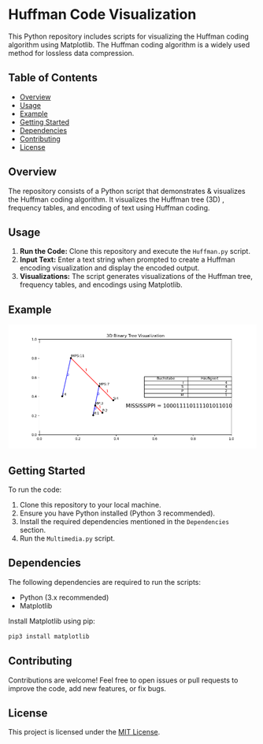 
# Huffman Code Visualization

This Python repository includes scripts for visualizing the Huffman coding algorithm using Matplotlib. The Huffman coding algorithm is a widely used method for lossless data compression.

## Table of Contents

- [Overview](#overview)
- [Usage](#usage)
- [Example](#example)
- [Getting Started](#getting-started)
- [Dependencies](#dependencies)
- [Contributing](#contributing)
- [License](#license)

## Overview

The repository consists of a Python script that demonstrates & visualizes the Huffman coding algorithm. It visualizes the Huffman tree (3D) , frequency tables, and encoding of text using Huffman coding.

## Usage

1. **Run the Code:** Clone this repository and execute the `Huffman.py` script.
2. **Input Text:** Enter a text string when prompted to create a Huffman encoding visualization and display the encoded output.
3. **Visualizations:** The script generates visualizations of the Huffman tree, frequency tables, and encodings using Matplotlib.

## Example

![Example Image](huffman_tree.png)

## Getting Started

To run the code:

1. Clone this repository to your local machine.
2. Ensure you have Python installed (Python 3 recommended).
3. Install the required dependencies mentioned in the `Dependencies` section.
4. Run the `Multimedia.py` script.

## Dependencies

The following dependencies are required to run the scripts:
- Python (3.x recommended)
- Matplotlib

Install Matplotlib using pip:

```bash
pip3 install matplotlib
```

## Contributing

Contributions are welcome! Feel free to open issues or pull requests to improve the code, add new features, or fix bugs.

## License

This project is licensed under the [MIT License](LICENSE).
